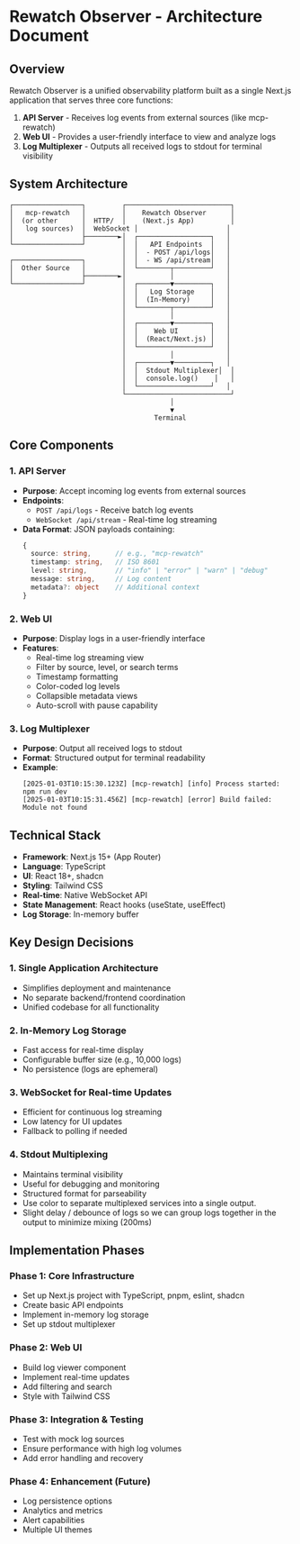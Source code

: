 # Rewatch Observer - Architecture Document

## Overview

Rewatch Observer is a unified observability platform built as a single Next.js application that serves three core functions:

1. **API Server** - Receives log events from external sources (like mcp-rewatch)
2. **Web UI** - Provides a user-friendly interface to view and analyze logs
3. **Log Multiplexer** - Outputs all received logs to stdout for terminal visibility

## System Architecture

```
┌─────────────────┐         ┌──────────────────────────┐
│   mcp-rewatch   │         │    Rewatch Observer      │
│  (or other      │  HTTP/  │    (Next.js App)         │
│   log sources)  │  WebSocket │                      │
│                 ├────────►│  ┌──────────────────┐   │
└─────────────────┘         │  │   API Endpoints  │   │
                            │  │  - POST /api/logs│   │
┌─────────────────┐         │  │  - WS /api/stream│   │
│  Other Source   │         │  └────────┬─────────┘   │
│                 ├────────►│           │             │
└─────────────────┘         │  ┌────────▼─────────┐   │
                            │  │   Log Storage    │   │
                            │  │  (In-Memory)     │   │
                            │  └────────┬─────────┘   │
                            │           │             │
                            │  ┌────────▼─────────┐   │
                            │  │    Web UI        │   │
                            │  │  (React/Next.js) │   │
                            │  └──────────────────┘   │
                            │           │             │
                            │  ┌────────▼─────────┐   │
                            │  │  Stdout Multiplexer│  │
                            │  │  console.log()    │   │
                            │  └──────────────────┘   │
                            └──────────────────────────┘
                                        │
                                        ▼
                                    Terminal
```

## Core Components

### 1. API Server
- **Purpose**: Accept incoming log events from external sources
- **Endpoints**:
  - `POST /api/logs` - Receive batch log events
  - `WebSocket /api/stream` - Real-time log streaming
- **Data Format**: JSON payloads containing:
  ```typescript
  {
    source: string,      // e.g., "mcp-rewatch"
    timestamp: string,   // ISO 8601
    level: string,       // "info" | "error" | "warn" | "debug"
    message: string,     // Log content
    metadata?: object    // Additional context
  }
  ```

### 2. Web UI
- **Purpose**: Display logs in a user-friendly interface
- **Features**:
  - Real-time log streaming view
  - Filter by source, level, or search terms
  - Timestamp formatting
  - Color-coded log levels
  - Collapsible metadata views
  - Auto-scroll with pause capability

### 3. Log Multiplexer
- **Purpose**: Output all received logs to stdout
- **Format**: Structured output for terminal readability
- **Example**:
  ```
  [2025-01-03T10:15:30.123Z] [mcp-rewatch] [info] Process started: npm run dev
  [2025-01-03T10:15:31.456Z] [mcp-rewatch] [error] Build failed: Module not found
  ```

## Technical Stack

- **Framework**: Next.js 15+ (App Router)
- **Language**: TypeScript
- **UI**: React 18+, shadcn
- **Styling**: Tailwind CSS
- **Real-time**: Native WebSocket API
- **State Management**: React hooks (useState, useEffect)
- **Log Storage**: In-memory buffer

## Key Design Decisions

### 1. Single Application Architecture
- Simplifies deployment and maintenance
- No separate backend/frontend coordination
- Unified codebase for all functionality

### 2. In-Memory Log Storage
- Fast access for real-time display
- Configurable buffer size (e.g., 10,000 logs)
- No persistence (logs are ephemeral)

### 3. WebSocket for Real-time Updates
- Efficient for continuous log streaming
- Low latency for UI updates
- Fallback to polling if needed

### 4. Stdout Multiplexing
- Maintains terminal visibility
- Useful for debugging and monitoring
- Structured format for parseability
- Use color to separate multiplexed services into a single output.
- Slight delay / debounce of logs so we can group logs together in the output to minimize mixing (200ms)

## Implementation Phases

### Phase 1: Core Infrastructure
- Set up Next.js project with TypeScript, pnpm, eslint, shadcn
- Create basic API endpoints
- Implement in-memory log storage
- Set up stdout multiplexer

### Phase 2: Web UI
- Build log viewer component
- Implement real-time updates
- Add filtering and search
- Style with Tailwind CSS

### Phase 3: Integration & Testing
- Test with mock log sources
- Ensure performance with high log volumes
- Add error handling and recovery

### Phase 4: Enhancement (Future)
- Log persistence options
- Analytics and metrics
- Alert capabilities
- Multiple UI themes
